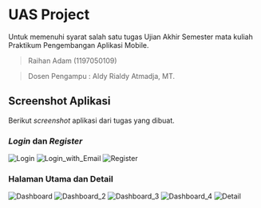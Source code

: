# UAS Project

Untuk memenuhi syarat salah satu tugas Ujian Akhir Semester mata kuliah Praktikum Pengembangan Aplikasi Mobile.

> Raihan Adam (1197050109)

> Dosen Pengampu : Aldy Rialdy Atmadja, MT.

## Screenshot Aplikasi

Berikut _screenshot_ aplikasi dari tugas yang dibuat.

### _Login_ dan _Register_ 

![Login](screenshot/Screenshot%20from%202022-01-06%2013-23-46.png)
![Login_with_Email](screenshot/Screenshot%20from%202022-01-06%2013-24-45.png)
![Register](screenshot/Screenshot%20from%202022-01-06%2013-24-30.png)

### Halaman Utama dan Detail

![Dashboard](screenshot/Screenshot%20from%202022-01-06%2013-24-49.png)
![Dashboard_2](screenshot/Screenshot%20from%202022-01-06%2013-25-02.png)
![Dashboard_3](screenshot/Screenshot%20from%202022-01-06%2013-25-06.png)
![Dashboard_4](screenshot/Screenshot%20from%202022-01-06%2013-25-08.png)
![Detail](screenshot/Screenshot%20from%202022-01-06%2013-24-53.png)

